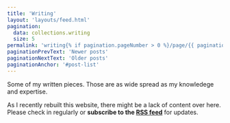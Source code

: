 ```yaml
---
title: 'Writing'
layout: 'layouts/feed.html'
pagination:
  data: collections.writing
  size: 5
permalink: 'writing{% if pagination.pageNumber > 0 %}/page/{{ pagination.pageNumber }}{% endif %}/index.html'
paginationPrevText: 'Newer posts'
paginationNextText: 'Older posts'
paginationAnchor: '#post-list'
---
```


Some of my written pieces. Those are as wide spread as my knowledege and expertise.

As I recently rebuilt this website, there might be a lack of content over here. Please check in regularly or **subscribe to the [RSS feed](/feed.xml)** for updates.
